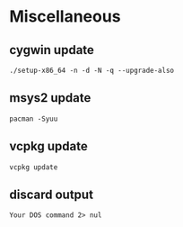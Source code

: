# Miscellaneous

## cygwin update
`./setup-x86_64 -n -d -N -q --upgrade-also`

## msys2 update
`pacman -Syuu`

## vcpkg update
`vcpkg update`

## discard output
`Your DOS command 2> nul`
